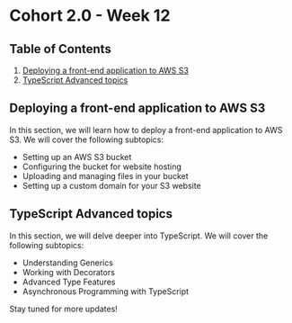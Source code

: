 # Cohort 2.0 - Week 12

## Table of Contents
1. [Deploying a front-end application to AWS S3](#deploying-a-front-end-application-to-aws-s3)
2. [TypeScript Advanced topics](#typescript-advanced-topics)

## Deploying a front-end application to AWS S3
In this section, we will learn how to deploy a front-end application to AWS S3. We will cover the following subtopics:
- Setting up an AWS S3 bucket
- Configuring the bucket for website hosting
- Uploading and managing files in your bucket
- Setting up a custom domain for your S3 website

## TypeScript Advanced topics
In this section, we will delve deeper into TypeScript. We will cover the following subtopics:
- Understanding Generics
- Working with Decorators
- Advanced Type Features
- Asynchronous Programming with TypeScript

Stay tuned for more updates!
